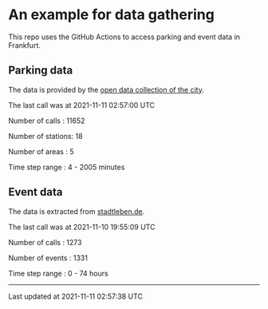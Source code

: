 # An example for data gathering

This repo uses the GitHub Actions to access parking and event data in Frankfurt.

## Parking data
The data is provided by the [open data collection of the city](https://www.offenedaten.frankfurt.de/).

The last call was at 2021-11-11 02:57:00 UTC

Number of calls   : 11652

Number of stations:    18

Number of areas   :     5

Time step range   :     4 -  2005 minutes


## Event data
The data is extracted from [stadtleben.de](https://stadtleben.de/frankfurt/).

The last call was at 2021-11-10 19:55:09 UTC

Number of calls   : 1273

Number of events  : 1331

Time step range   :    0 -   74 hours


----

Last updated at 2021-11-11 02:57:38 UTC
